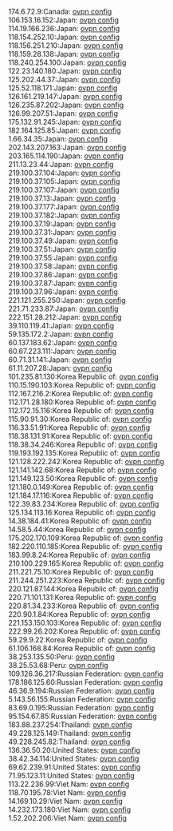 174.6.72.9:Canada: [ovpn config](vpn/174_6_72_9.ovpn)  
106.153.16.152:Japan: [ovpn config](vpn/106_153_16_152.ovpn)  
114.19.166.236:Japan: [ovpn config](vpn/114_19_166_236.ovpn)  
118.154.252.10:Japan: [ovpn config](vpn/118_154_252_10.ovpn)  
118.156.251.210:Japan: [ovpn config](vpn/118_156_251_210.ovpn)  
118.159.28.138:Japan: [ovpn config](vpn/118_159_28_138.ovpn)  
118.240.254.100:Japan: [ovpn config](vpn/118_240_254_100.ovpn)  
122.23.140.180:Japan: [ovpn config](vpn/122_23_140_180.ovpn)  
125.202.44.37:Japan: [ovpn config](vpn/125_202_44_37.ovpn)  
125.52.118.171:Japan: [ovpn config](vpn/125_52_118_171.ovpn)  
126.161.219.147:Japan: [ovpn config](vpn/126_161_219_147.ovpn)  
126.235.87.202:Japan: [ovpn config](vpn/126_235_87_202.ovpn)  
126.99.207.51:Japan: [ovpn config](vpn/126_99_207_51.ovpn)  
175.132.91.245:Japan: [ovpn config](vpn/175_132_91_245.ovpn)  
182.164.125.85:Japan: [ovpn config](vpn/182_164_125_85.ovpn)  
1.66.34.35:Japan: [ovpn config](vpn/1_66_34_35.ovpn)  
202.143.207.163:Japan: [ovpn config](vpn/202_143_207_163.ovpn)  
203.165.114.190:Japan: [ovpn config](vpn/203_165_114_190.ovpn)  
211.13.23.44:Japan: [ovpn config](vpn/211_13_23_44.ovpn)  
219.100.37.104:Japan: [ovpn config](vpn/219_100_37_104.ovpn)  
219.100.37.105:Japan: [ovpn config](vpn/219_100_37_105.ovpn)  
219.100.37.107:Japan: [ovpn config](vpn/219_100_37_107.ovpn)  
219.100.37.13:Japan: [ovpn config](vpn/219_100_37_13.ovpn)  
219.100.37.177:Japan: [ovpn config](vpn/219_100_37_177.ovpn)  
219.100.37.182:Japan: [ovpn config](vpn/219_100_37_182.ovpn)  
219.100.37.19:Japan: [ovpn config](vpn/219_100_37_19.ovpn)  
219.100.37.31:Japan: [ovpn config](vpn/219_100_37_31.ovpn)  
219.100.37.49:Japan: [ovpn config](vpn/219_100_37_49.ovpn)  
219.100.37.51:Japan: [ovpn config](vpn/219_100_37_51.ovpn)  
219.100.37.55:Japan: [ovpn config](vpn/219_100_37_55.ovpn)  
219.100.37.58:Japan: [ovpn config](vpn/219_100_37_58.ovpn)  
219.100.37.86:Japan: [ovpn config](vpn/219_100_37_86.ovpn)  
219.100.37.87:Japan: [ovpn config](vpn/219_100_37_87.ovpn)  
219.100.37.96:Japan: [ovpn config](vpn/219_100_37_96.ovpn)  
221.121.255.250:Japan: [ovpn config](vpn/221_121_255_250.ovpn)  
221.71.233.87:Japan: [ovpn config](vpn/221_71_233_87.ovpn)  
222.151.28.212:Japan: [ovpn config](vpn/222_151_28_212.ovpn)  
39.110.119.41:Japan: [ovpn config](vpn/39_110_119_41.ovpn)  
59.135.172.2:Japan: [ovpn config](vpn/59_135_172_2.ovpn)  
60.137.183.62:Japan: [ovpn config](vpn/60_137_183_62.ovpn)  
60.67.223.111:Japan: [ovpn config](vpn/60_67_223_111.ovpn)  
60.71.31.141:Japan: [ovpn config](vpn/60_71_31_141.ovpn)  
61.11.207.28:Japan: [ovpn config](vpn/61_11_207_28.ovpn)  
101.235.81.130:Korea Republic of: [ovpn config](vpn/101_235_81_130.ovpn)  
110.15.190.103:Korea Republic of: [ovpn config](vpn/110_15_190_103.ovpn)  
112.167.216.2:Korea Republic of: [ovpn config](vpn/112_167_216_2.ovpn)  
112.171.28.180:Korea Republic of: [ovpn config](vpn/112_171_28_180.ovpn)  
112.172.15.116:Korea Republic of: [ovpn config](vpn/112_172_15_116.ovpn)  
115.90.91.30:Korea Republic of: [ovpn config](vpn/115_90_91_30.ovpn)  
116.33.51.91:Korea Republic of: [ovpn config](vpn/116_33_51_91.ovpn)  
118.38.131.91:Korea Republic of: [ovpn config](vpn/118_38_131_91.ovpn)  
118.38.34.246:Korea Republic of: [ovpn config](vpn/118_38_34_246.ovpn)  
119.193.192.135:Korea Republic of: [ovpn config](vpn/119_193_192_135.ovpn)  
121.128.222.242:Korea Republic of: [ovpn config](vpn/121_128_222_242.ovpn)  
121.141.142.68:Korea Republic of: [ovpn config](vpn/121_141_142_68.ovpn)  
121.149.123.50:Korea Republic of: [ovpn config](vpn/121_149_123_50.ovpn)  
121.180.0.149:Korea Republic of: [ovpn config](vpn/121_180_0_149.ovpn)  
121.184.17.116:Korea Republic of: [ovpn config](vpn/121_184_17_116.ovpn)  
122.39.83.234:Korea Republic of: [ovpn config](vpn/122_39_83_234.ovpn)  
125.134.113.16:Korea Republic of: [ovpn config](vpn/125_134_113_16.ovpn)  
14.38.184.41:Korea Republic of: [ovpn config](vpn/14_38_184_41.ovpn)  
14.58.5.44:Korea Republic of: [ovpn config](vpn/14_58_5_44.ovpn)  
175.202.170.109:Korea Republic of: [ovpn config](vpn/175_202_170_109.ovpn)  
182.220.110.185:Korea Republic of: [ovpn config](vpn/182_220_110_185.ovpn)  
183.99.8.24:Korea Republic of: [ovpn config](vpn/183_99_8_24.ovpn)  
210.100.229.165:Korea Republic of: [ovpn config](vpn/210_100_229_165.ovpn)  
211.221.75.10:Korea Republic of: [ovpn config](vpn/211_221_75_10.ovpn)  
211.244.251.223:Korea Republic of: [ovpn config](vpn/211_244_251_223.ovpn)  
220.121.87.144:Korea Republic of: [ovpn config](vpn/220_121_87_144.ovpn)  
220.71.101.131:Korea Republic of: [ovpn config](vpn/220_71_101_131.ovpn)  
220.81.34.233:Korea Republic of: [ovpn config](vpn/220_81_34_233.ovpn)  
220.90.1.84:Korea Republic of: [ovpn config](vpn/220_90_1_84.ovpn)  
221.153.150.103:Korea Republic of: [ovpn config](vpn/221_153_150_103.ovpn)  
222.99.26.202:Korea Republic of: [ovpn config](vpn/222_99_26_202.ovpn)  
59.29.9.22:Korea Republic of: [ovpn config](vpn/59_29_9_22.ovpn)  
61.106.168.84:Korea Republic of: [ovpn config](vpn/61_106_168_84.ovpn)  
38.253.135.50:Peru: [ovpn config](vpn/38_253_135_50.ovpn)  
38.25.53.68:Peru: [ovpn config](vpn/38_25_53_68.ovpn)  
109.126.36.217:Russian Federation: [ovpn config](vpn/109_126_36_217.ovpn)  
178.186.125.60:Russian Federation: [ovpn config](vpn/178_186_125_60.ovpn)  
46.36.9.194:Russian Federation: [ovpn config](vpn/46_36_9_194.ovpn)  
5.143.56.155:Russian Federation: [ovpn config](vpn/5_143_56_155.ovpn)  
83.69.0.195:Russian Federation: [ovpn config](vpn/83_69_0_195.ovpn)  
95.154.67.85:Russian Federation: [ovpn config](vpn/95_154_67_85.ovpn)  
183.88.237.254:Thailand: [ovpn config](vpn/183_88_237_254.ovpn)  
49.228.125.149:Thailand: [ovpn config](vpn/49_228_125_149.ovpn)  
49.228.245.82:Thailand: [ovpn config](vpn/49_228_245_82.ovpn)  
136.36.50.20:United States: [ovpn config](vpn/136_36_50_20.ovpn)  
38.42.34.114:United States: [ovpn config](vpn/38_42_34_114.ovpn)  
69.62.239.91:United States: [ovpn config](vpn/69_62_239_91.ovpn)  
71.95.123.11:United States: [ovpn config](vpn/71_95_123_11.ovpn)  
113.22.236.99:Viet Nam: [ovpn config](vpn/113_22_236_99.ovpn)  
118.70.195.78:Viet Nam: [ovpn config](vpn/118_70_195_78.ovpn)  
14.169.10.29:Viet Nam: [ovpn config](vpn/14_169_10_29.ovpn)  
14.232.173.180:Viet Nam: [ovpn config](vpn/14_232_173_180.ovpn)  
1.52.202.206:Viet Nam: [ovpn config](vpn/1_52_202_206.ovpn)  

